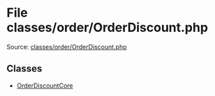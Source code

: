 File classes/order/OrderDiscount.php
=========

Source: [classes/order/OrderDiscount.php](https://github.com/PrestaShop/PrestaShop/blob/1.5.0.15/classes/order/OrderDiscount.php)


Classes
-------

* [OrderDiscountCore](class.OrderDiscountCore.md)


